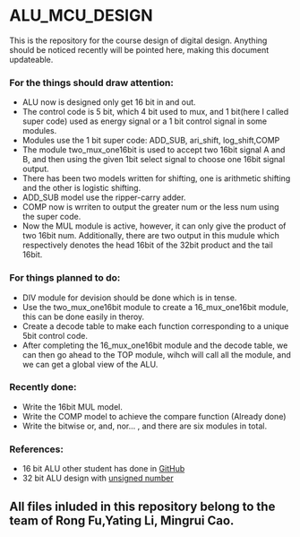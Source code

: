 # ALU_MCU_DESIGN
This is the repository for the course design of digital design.
Anything should be noticed recently will be pointed here, making this document updateable.

### For the things should draw attention:
* ALU now is designed only get 16 bit in and out.
* The control code is 5 bit, which 4 bit used to mux, and 1 bit(here I called super code) used as energy signal or a 1 bit control signal in some modules.
* Modules use the 1 bit super code: ADD_SUB, ari_shift, log_shift,COMP
* The module two_mux_one16bit is used to accept two 16bit signal A and B, and then using the given 1bit select signal to choose one 16bit signal output. 
* There has been two models written for shifting, one is arithmetic shifting and the other is logistic shifting.
* ADD_SUB model use the ripper-carry adder.
* COMP now is wrriten to output the greater num or the less num using the super code.
* Now the MUL module is active, however, it can only give the product of two 16bit num. Additionally, there are two output in this mudule which respectively denotes the head 16bit of the 32bit product and the tail 16bit.
### For things planned to do:
* DIV module for devision should be done which is in tense.
* Use the two_mux_one16bit module to create a 16_mux_one16bit module, this can be done easily in theroy.
* Create a decode table to make each function corresponding to a unique 5bit control code.
* After completing the 16_mux_one16bit module and the decode table, we can then go ahead to the TOP module, wihch will call all the module, and we can get a global view of the ALU.
### Recently done:
* Write the 16bit MUL model.
* Write the COMP model to achieve the compare function (Already done)
* Write the bitwise or, and, nor... , and there are six modules in total.
### References:
* 16 bit ALU other student has done in [GitHub](https://github.com/RushikeshJagdale/16-bit-ALU-)
* 32 bit ALU design with [unsigned number](http://kns.cnki.net/KCMS/detail/detail.aspx?dbcode=CJFQ&dbname=CJFDHIS2&filename=HDZJ201312034&v=MTc0MzRxVHJXTTFGckNVUkxPZll1UnZGQ3JtV3J2QkxTblJaTEc0SDlMTnJZOUdZSVI4ZVgxTHV4WVM3RGgxVDM=)
## All files inluded in this repository belong to the team of Rong Fu,Yating Li, Mingrui Cao.
